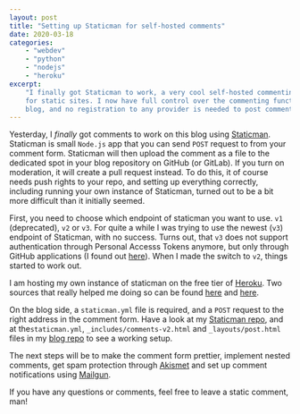 ```yaml
---
layout: post
title: "Setting up Staticman for self-hosted comments"
date: 2020-03-18
categories:
    - "webdev"
    - "python"
    - "nodejs"
    - "heroku"
excerpt:
    "I finally got Staticman to work, a very cool self-hosted commenting tool
    for static sites. I now have full control over the commenting function on my
    blog, and no registration to any provider is needed to post comments."
---
```


Yesterday, I _finally_ got comments to work on this blog using
[Staticman][staticman]. Staticman is small `Node.js` app that you can send
`POST` request to from your comment form. Staticman will then upload the comment
as a file to the dedicated spot in your blog repository on GitHub (or GitLab).
If you turn on moderation, it will create a pull request instead. To do this, it
of course needs push rights to your repo, and setting up everything correctly,
including running your own instance of Staticman, turned out to be a bit more
difficult than it initially seemed.

First, you need to choose which endpoint of staticman you want to use. `v1`
(deprecated), `v2` or `v3`. For quite a while I was trying to use the newest
(`v3`) endpoint of Staticman, with no success. Turns out, that `v3` does not
support authentication through Personal Accesss Tokens anymore, but only through
GitHub applications (I found out [here][staticmanissue]). When I made the switch
to `v2`, things started to work out.

I am hosting my own instance of staticman on the free tier of [Heroku][heroku].
Two sources that really helped me doing so can be found [here][herokusetuptam]
and [here][herokusetupyasoob].

On the blog side, a `staticman.yml` file is required, and a `POST` request to
the right address in the comment form. Have a look at my [Staticman
repo][staticman-elarkk], and at the`staticman.yml`, `_includes/comments-v2.html`
and `_layouts/post.html` files in my [blog repo][blog] to see a working setup.

The next steps will be to make the comment form prettier, implement nested
comments, get spam protection through [Akismet][akismet] and set up comment
notifications using [Mailgun][mailgun].

If you have any questions or comments, feel free to leave a static comment, man!

<!-- prettier-ignore-start -->
[staticman]: https://github.com/eduardoboucas/staticman
[heroku]: https://heroku.com/
[herokusetuptam]: https://vincenttam.gitlab.io/post/2018-09-16-staticman-powered-gitlab-pages/2/
[herokusetupyasoob]: https://yasoob.me/posts/running_staticman_on_static_hugo_blog_with_nested_comments/
[staticmanissue]: https://github.com/eduardoboucas/staticman/issues/332#issuecomment-594294808
[blog]: https://github.com/ElArkk/blog
[staticman-elarkk]: https://github.com/ElArkk/staticman-elarkk
[akismet]: https://akismet.com/
[mailgun]: https://www.mailgun.com/
<!-- prettier-ignore-end -->

